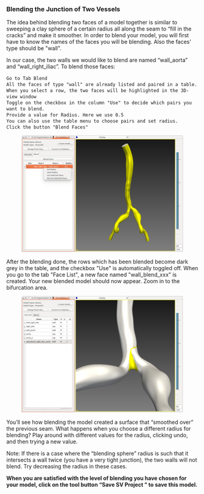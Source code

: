 ### Blending the Junction of Two Vessels

The idea behind blending two faces of a model together is similar to sweeping a clay sphere of a certain radius all along the seam to “fill in the cracks” and make it smoother. In order to blend your model, you will first have to know the names of the faces you will be blending. Also the faces' type should be "wall".

In our case, the two walls we would like to blend are named “wall_aorta” and “wall_right_iliac”. To blend those faces:

    Go to Tab Blend
    All the faces of type "wall" are already listed and paired in a table.
    When you select a row, the two faces will be highlighted in the 3D-view window
    Toggle on the checkbox in the column "Use" to decide which pairs you want to blend.
    Provide a value for Radius. Here we use 0.5
    You can also use the table menu to choose pairs and set radius.
    Click the button "Blend Faces"

<figure>
  <img class="svImg svImgLg"  src="/documentation/modeling/imgs/analytic/blending.png"> 
  <figcaption class="svCaption" ></figcaption>
</figure>

After the blending done, the rows which has been blended become dark grey in the table, and the checkbox "Use" is automatically toggled off. When you go to the tab "Face List", a new face named "wall_blend_xxx" is created. Your new blended model should now appear. Zoom in to the bifurcation area.

<figure>
  <img class="svImg svImgLg"  src="/documentation/modeling/imgs/analytic/blendedmodel.png"> 
  <figcaption class="svCaption" ></figcaption>
</figure>

You’ll see how blending the model created a surface that “smoothed over” the previous seam. What happens when you choose a different radius for blending? Play around with different values for the radius, clicking undo, and then trying a new value.

Note: If there is a case where the “blending sphere” radius is such that it intersects a wall twice (you have a very tight junction), the two walls will not blend. Try decreasing the radius in these cases.

**When you are satisfied with the level of blending you have chosen for your model, click on the tool button “Save SV Project ” to save this model.**

<br>
<br>
<br>
